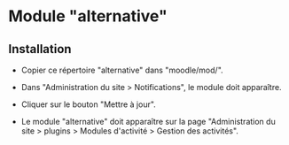 Module "alternative"
====================

Installation
------------

* Copier ce répertoire "alternative" dans "moodle/mod/".

* Dans "Administration du site > Notifications", le module doit apparaître.

* Cliquer sur le bouton "Mettre à jour".

* Le module "alternative" doit apparaître sur la page "Administration du site >
plugins > Modules d'activité > Gestion des activités".

